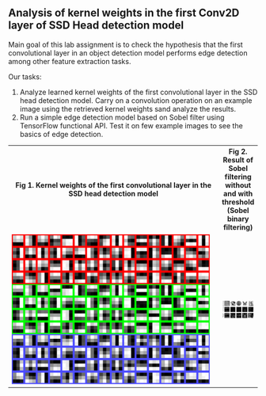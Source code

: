 <h2>Analysis of kernel weights in the first Conv2D layer of SSD Head detection model</h2>

Main goal of this lab assignment is to check the hypothesis that the first convolutional layer in an object detection model performs edge detection among other feature extraction tasks.

Our tasks:
1. Analyze learned kernel weights of the first convolutional layer in the SSD head detection model. Carry on a convolution operation on an example image using the retrieved kernel weights sand analyze the results.
2. Run a simple edge detection model based on Sobel filter using TensorFlow functional API. Test it on few example images to see the basics of edge detection.

<table>
  <tr>
        <th width="450px">Fig 1. Kernel weights of the first convolutional layer in the SSD head detection model</th>
        <th>Fig 2. Result of Sobel filtering without and with threshold (Sobel binary filtering)</th>
  </tr>
  <tr>
    <td>
        <img src="Lab_2_1.png" width="400px"/>
    </td>
    <td>
        <img src="Lab_2_2.png" width="550px">
    </td>
  </tr>
</table>
